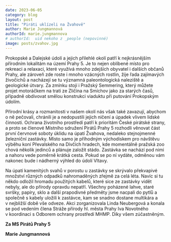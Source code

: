 ```yaml
---
date: 2023-06-05
category: blog
layout: post
title: "Piráti uklízeli na Žvahově"
author: Marie Jungmannová
authorId: marie.jungmannova
# authorId:  uid nekoho z _people (nepovinné)
image: posts/zvahov.jpg
---
```


Prokopské a Dalejské údolí a jejich přilehlé okolí patří k nejkrásnějším přírodním lokalitám na území Prahy 5. Je to nejen oblíbené místo pro rekreaci a relaxaci, které využívá mnoho zdejších obyvatel i dalších občanů Prahy, ale zároveň zde roste i mnoho vzácných rostlin, žije řada zajímavých živočichů a nacházejí se tu významná paleontologická naleziště a geologické útvary. Za zmínku stojí i Pražský Semmering, který můžete projet motoráčkem na trati ze Zličína na Smíchov jako za starých časů, případně obdivovat smělou konstrukci viaduktu při putování Prokopským údolím.

Přírodní krásy a rozmanitosti v našem okolí nás však také zavazují, abychom o ně pečovali, chránili je a nedopustili jejich ničení a úpadek vlivem lidské činnosti. Ochrana životního prostředí patří k prioritám České pirátské strany, a proto se členové Místního sdružení Pirátů Prahy 5 rozhodli věnovat část první červnové soboty úklidu na úpatí Žvahova, nedaleko stejnojmenné železniční zastávky. Místo samo je příhodným východiskem pro návštěvu výběhu koní Převalského na Dívčích hradech, kde momentálně pražská zoo chová několik jedinců a plánuje založit stádo. Zastávka se nachází pod nimi a nahoru vede poměrně krátká cesta. Pokud se po ní vydáte, odměnou vám nakonec bude i nádherný výhled do údolí Vltavy.

Na úpatí kamenitých svahů v porostu u zastávky se skrývalo překvapivé množství různých odpadků nahromaděných zřejmě za celá léta. Navíc si tu někdo odložil hromadu použitých kabelů, které sice ze zastávky vidět nebyly, ale do přírody opravdu nepatří. Všechny poházené lahve, staré svršky, papíry, sklo a další prapodivné předměty jsme nacpali do pytlů a společně s kabely uložili k zastávce, kam se snadno dostane multikára a v nejbližší době vše odveze. Akci zorganizovala Linda Neubergová a konala se pod vedením člena Stráže přírody hl. města Prahy Iva Novotného v koordinaci s Odborem ochrany prostředí MHMP. Díky všem zúčastněným. 


**Za MS Pirátů Prahy 5**

**Marie Jungmannová**
